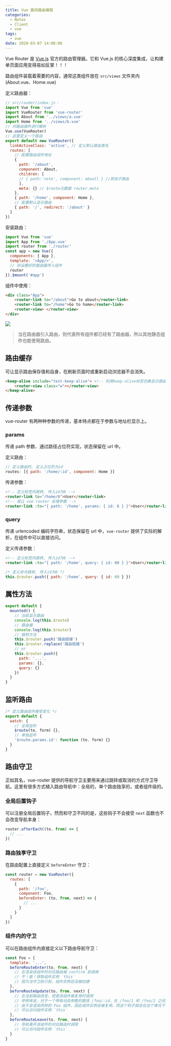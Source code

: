 ```yaml
---
title: Vue 面向路由编程
categories:
  - Notes
  - Client
  - vue
tags:
  - vue
date: 2020-03-07 14:00:00
---
```


Vue Router 是 [Vue.js](http://cn.vuejs.org/) 官方的路由管理器。它和 Vue.js 的核心深度集成，让构建单页面应用变得易如反掌！！！

路由组件装载着需要的内容，通常这类组件放在 `src/views` 文件夹内(About.vue、Home.vue)

<!-- more -->

定义路由器：

~~~js
// src/rouder/index.js：
import Vue from 'vue'
import VueRouter from 'vue-router'
import About from '../views/a.vue'
import Home from '../views/b.vue'
// 对路由插件进行解析
Vue.use(VueRouter)
// 这里定义一个路由
export default new VueRouter({
  linkActiveClass: 'active', // 定义默认路由类名
  routes: [
    // 配置路由组件地址
    {
      path: '/about',
      component: About,
      children: [
      // { path:'note', component: aboutl } //其他子路由
      ],
      meta: {} // $route元数据 router.meta
    },
    { path: '/home', component: Home },
    // 配置默认显示路由
    { path: '/', redirect: '/about' }
  ]
})
~~~

安装路由：

~~~js
import Vue from 'vue'
import App from './App.vue'
import router from './router'
const app = new Vue({
  components: { App },
  template: '<App/>',
  // 将设置好的路由器传入组件
  router
}).$mount('#app')
~~~

组件中使用：

~~~html
<div class="App">
	<router-link to="/about">Go to about</router-link>
	<router-link to="/home">Go to home</router-link>
	<router-view> </router-view>
</div>
~~~

![](https://pic.imgdb.cn/item/62f2174216f2c2beb1637557.jpg)

> 当在路由器引入路由，则代表所有组件都已经有了路由器，所以其他静态组件也能使用路由。

## 路由缓存

可让显示路由保存值和自身，在刷新页面时或重新启动浏览器不会消失。

~~~html
<keep-alive include="test-keep-alive"> <!-- 利用keep-alive标签包裹显示路由 -->
	<router-view class="w"></router-view>
</keep-alive>
~~~

## 传递参数

vue-router 有两种种参数的传递，基本特点都在于参数与地址栏显示上。

### params

传递 path 参数、通过路径占位符实现，状态保留在 url 中。

定义路由：
```js
// 定义路由时, 定义占位符为id
routes: [{ path: '/home/:id', component: Home }]
```
传递参数：
~~~html
<!-- 定义标签内跳转, 传入id为6 -->
<router-link to="/home/6">User</router-link>
<!-- 或让 vue router 处理参数 -->
<router-link :to="{ path: '/home', params: { id: 6 } }">User</router-link>
~~~

### query

传递 urlencoded 编码字符串，状态保留在 url 中，`vue-router` 提供了实际的解析，在组件中可以直接访问。

定义传递参数：
```html
<!-- 定义标签内跳转, 传入id为6 -->
<router-link :to="{ path: '/home', query: { id: 60 } }">User</router-link>
```
~~~js
/* 定义命令跳转, 传入id为6 */
this.$router.push({ path: '/home', query: { id: 60 } })
~~~

## 属性方法

~~~js
export default {
  mounted() {
    // 当前显示路由
    console.log(this.$route)
    // 路由器
    console.log(this.$router)
    // 跳转方法
    this.$router.push('路由链接')
    this.$router.replace('路由链接')
    // or
    this.$router.push({
      path: '...',
      params: {},
      query: {}
    })
  }
}
~~~

## 监听路由

~~~js
/* 定义路由组件接受变化 */
export default {
  watch: {
    // 全局监听
    $route(to, form) {},
    // 单独监听
    '$route.params.id': function (to, form) {}
  }
}
~~~

## 路由守卫

正如其名，vue-router 提供的导航守卫主要用来通过跳转或取消的方式守卫导航。这里有很多方式植入路由导航中：全局的，单个路由独享的，或者组件级的。

### 全局后置钩子

可以注册全局后置钩子，然而和守卫不同的是，这些钩子不会接受 `next` 函数也不会改变导航本身：

```js
router.afterEach((to, from) => {
  // ...
})
```

### 路由独享守卫

在路由配置上直接定义 `beforeEnter` 守卫：

```js
const router = new VueRouter({
  routes: [
    {
      path: '/foo',
      component: Foo,
      beforeEnter: (to, from, next) => {
        // ...
      }
    }
  ]
})
```

### 组件内的守卫

可以在路由组件内直接定义以下路由导航守卫：

~~~js
const Foo = {
  template: '...',
  beforeRouteEnter(to, from, next) {
    // 在渲染该组件的对应路由被 confirm 前调用
    // 不！能！获取组件实例 `this`
    // 因为当守卫执行前，组件实例还没被创建
  },
  beforeRouteUpdate(to, from, next) {
    // 在当前路由改变，但是该组件被复用时调用
    // 举例来说，对于一个带有动态参数的路径 /foo/:id，在 /foo/1 和 /foo/2 之间跳转的时候，
    // 由于会渲染同样的 Foo 组件，因此组件实例会被复用。而这个钩子就会在这个情况下被调用。
    // 可以访问组件实例 `this`
  },
  beforeRouteLeave(to, from, next) {
    // 导航离开该组件的对应路由时调用
    // 可以访问组件实例 `this`
  }
}
~~~
